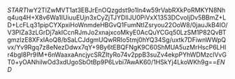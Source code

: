 $START$IwY2TlZwMVT1at3EBJrEnOQzgdst9o1ln4w59rVabRXkPoRMKYN8Nhq4uq4H+X8v6Wa1IUiuuEUjn3xCyZjTJYDIlJU0PiVxX1353DCvoIjDv5BBmZ+LD+LcFLq31pipCYXpxiHoWnmdeHBGvQ1FumNtIZsryou22OoW8/0jauJkB4IO/V3PIZa3zLGrDj7aklCcnRJmJo2xnajxcoMkyE0AcQuYCGq50LzSM1P82QvBTgmzlzE8XFxIAoQ8/bSaLCJdgmUQwRRIo5tmj0hYQ34Sg/uxtk7DFiwnWWpQvx/Yv9Rgq7z8eNezDdwx7qY+9By6tEBQFNgK9C60ShMUA5uzMrHscP6LHlr4bgI8Pr9IM+6nWaaxaAncjycSRZItyRo74v2ppB3suZv4ekpPYhWDMzclVvGT0+yOANhilwOd3xdUgoSbOtBp9P6Lvbi7AwAK60/1HSkYj4LkoWKh9g==$END$